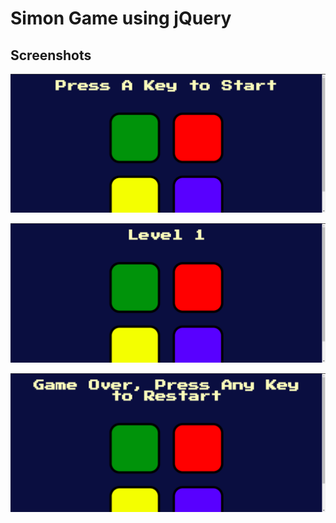 # Simon Game using jQuery

## Screenshots

![Home Screenshot](./Images/screenshot1.png "Optional Title")

![Home Screenshot](./Images/screenshot2.png "Optional Title")

![Home Screenshot](./Images/screenshot3.png "Optional Title")
